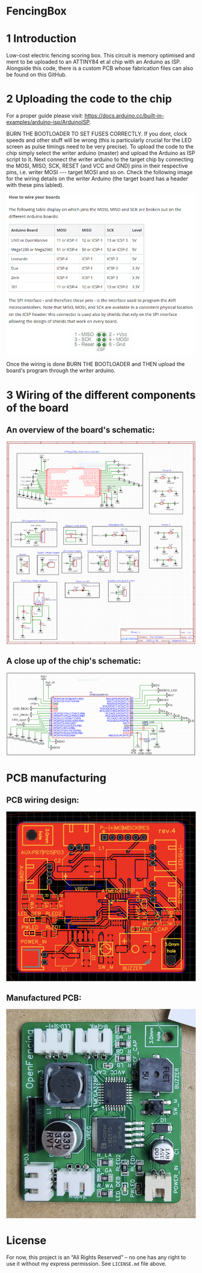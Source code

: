 # FencingBox

# 1 Introduction
Low-cost electric fencing scoring box. This circuit is memory optimised and ment to be uploaded to an ATTINY84 et al chip with an Arduino as ISP. Alongside this code, there is a custom PCB whose fabrication files can also be found on this GitHub.   

# 2 Uploading the code to the chip
For a proper guide please visit: https://docs.arduino.cc/built-in-examples/arduino-isp/ArduinoISP.

BURN THE BOOTLOADER TO SET FUSES CORRECTLY. If you dont, clock speeds and other stuff will be wrong (this is particularly crucial for the LED screen as pulse timings need to be very precise). To upload the code to the chip simply select the writer arduino (master) and upload the Arduino as ISP script to it. Next connect the writer arduino to the target chip by connecting the MOSI, MISO, SCK, RESET  (and VCC and GND) pins in their respective pins, i.e. writer MOSI --- target MOSI and so on. Check the following image for the wiring details on the writer Arduino (the target board has a header with these pins labled).

![This is an image](https://github.com/acroscarrillo/FencingBox/blob/main/readme_files/ICSP_explanation.png)

Once the wiring is done BURN THE BOOTLOADER and THEN upload the board's program through the writer arduino.


# 3 Wiring of the different components of the board
## An overview of the board's schematic:
![This is an image](https://github.com/acroscarrillo/FencingBox/blob/main/readme_files/schematic_diagram.PNG)

## A close up of the chip's schematic:
![This is an image](https://github.com/acroscarrillo/FencingBox/blob/main/readme_files/chip_wiring.PNG)

# PCB manufacturing
## PCB wiring design:
![This is an image](https://github.com/acroscarrillo/FencingBox/blob/main/readme_files/pcb_wiring_design.png)


## Manufactured PCB:

![This is an image](https://github.com/acroscarrillo/FencingBox/blob/main/readme_files/pcb_picture.jpeg)

# License
For now, this project is an “All Rights Reserved” – no one has any right to use it without my express permission. See `LICENSE.md` file above.
